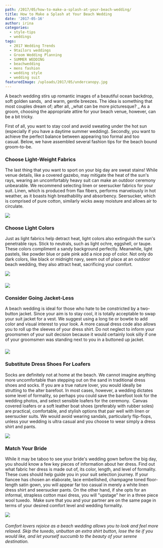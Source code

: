 ```yaml
---
path: /2017/05/how-to-make-a-splash-at-your-beach-wedding/
title: How to Make a Splash at Your Beach Wedding
date: '2017-05-16'
author: irina
categories:
  - style-tips
  - weddings
tags:
  - 2017 Wedding Trends
  - 9tailors weddings
  - Groom Wedding Planning
  - SUMMER WEDDING
  - beachwedding
  - mens fashion
  - wedding style
  - wedding suit
featuredImage: /uploads/2017/05/undercanopy.jpg
---
```

A beach wedding stirs up romantic images of a beautiful ocean backdrop, soft golden sands,  and warm, gentle breezes. The idea is something that most couples dream of; after all, _what can be more picturesque? _ As a groom, choosing the appropriate attire for your beach venue, however, can be a bit tricky.

First of all, you want to stay cool and avoid sweating under the hot sun (especially if you have a daytime summer wedding). Secondly, you want to achieve the perfect balance between appearing too formal and too casual. Below, we have assembled several fashion tips for the beach bound groom-to-be.

### Choose Light-Weight Fabrics

The last thing that you want to sport on your big day are sweat stains! While venue details, like a covered gazebo, may mitigate the heat of the sun's rays, wearing an uncomfortably heavy suit can make an outdoor ceremony unbearable. We recommend selecting linen or seersucker fabrics for your suit. Linen, which is produced from flax fibers, performs marvelously in hot weather, as it boasts high breathability and absorbency. Seersucker, which is comprised of pure cotton, similarly wicks away moisture and allows air to circulate.

[![](https://s-media-cache-ak0.pinimg.com/564x/95/e1/6d/95e16d2d4537767ee77013b610349523.jpg)](https://s-media-cache-ak0.pinimg.com/564x/95/e1/6d/95e16d2d4537767ee77013b610349523.jpg)

### Choose Light Colors

Just as light fabrics help detract heat, light colors also extinguish the sun's penetrable rays. Stick to neutrals, such as light ochre, eggshell, or taupe. These colors compliment a sandy background perfectly. Meanwhile, light pastels, like powder blue or pale pink add a nice pop of color. Not only do dark colors, like black or midnight navy, seem out of place at an outdoor beach wedding, they also attract heat, sacrificing your comfort.

[![](https://s-media-cache-ak0.pinimg.com/564x/46/b6/24/46b62456f3cac967f1ef7f8b96367aef.jpg)](https://s-media-cache-ak0.pinimg.com/564x/46/b6/24/46b62456f3cac967f1ef7f8b96367aef.jpg)

### [![](https://s-media-cache-ak0.pinimg.com/564x/ed/a2/2a/eda22a7a2e0c8f251edb31745101dd1a.jpg)](https://s-media-cache-ak0.pinimg.com/564x/ed/a2/2a/eda22a7a2e0c8f251edb31745101dd1a.jpg)

### Consider Going Jacket-Less

A beach wedding is ideal for those who hate to be constricted by a two-button jacket. Since your aim is to stay cool, it is totally acceptable to swap your suit jacket for a vest. We suggest using a long tie or bowtie to add color and visual interest to your look. A more casual dress code also allows you to roll up the sleeves of your dress shirt. Do not neglect to inform your groomsmen of your suit decision because it would certainly look silly if one of your groomsmen was standing next to you in a buttoned up jacket.

### [![](https://s-media-cache-ak0.pinimg.com/564x/65/81/4a/65814a299c100d592bff1ae4507114fc.jpg)](https://s-media-cache-ak0.pinimg.com/564x/65/81/4a/65814a299c100d592bff1ae4507114fc.jpg)

### Substitute Dress Shoes For Loafers

Socks are definitely not at home at the beach. We cannot imagine anything more uncomfortable than stepping out on the sand in traditional dress shoes and socks. If you are a true nature lover, you would ideally be strutting to the alter barefoot. In most cases, however, a wedding dictates some level of formality, so perhaps you could save the barefoot look for the wedding photos, and select sensible loafers for the ceremony.  Canvas covered loafers or a soft leather boat shoes (preferably with rubber soles) are practical, comfortable, and stylish options that pair well with linen or seersucker suits. We would avoid wearing sandals, particularly flip-flops, unless your wedding is ultra casual and you choose to wear simply a dress shirt and pants.

[![](https://s-media-cache-ak0.pinimg.com/564x/6d/2b/22/6d2b22336c877dc66aee90bac91ced3f.jpg)](https://s-media-cache-ak0.pinimg.com/564x/6d/2b/22/6d2b22336c877dc66aee90bac91ced3f.jpg)

### Match Your Bride

While it may be taboo to see your bride's wedding gown before the big day, you should know a few key pieces of information about her dress. Find out what fabric her dress is made out of, its color, length, and level of formality. These cues should help guide you in your suit selection journey. If your fiancee has chosen an elaborate, lace embellished, champagne toned floor-length satin gown, you will appear far too casual in merely a white linen dress shirt and seersucker pants. On the other hand, if she opts for an informal, strapless cotton maxi dress, you will "upstage" her in a three piece wool tuxedo.  Make sure that you and your partner are on the same page in terms of your desired comfort level and wedding formality.

![](https://s-media-cache-ak0.pinimg.com/564x/a6/e7/9b/a6e79bde2fd8b910cbfa8c2ea5fd7f7f.jpg)

###### Comfort lovers rejoice as a beach wedding allows you to look and feel more relaxed. Skip the tuxedo, unbutton an extra shirt button, lose the tie if you would like, and let yourself succumb to the beauty of your serene destination.